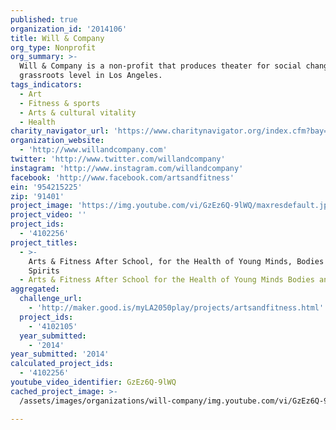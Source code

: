 ```yaml
---
published: true
organization_id: '2014106'
title: Will & Company
org_type: Nonprofit
org_summary: >-
  Will & Company is a non-profit that produces theater for social change at the
  grassroots level in Los Angeles.
tags_indicators:
  - Art
  - Fitness & sports
  - Arts & cultural vitality
  - Health
charity_navigator_url: 'https://www.charitynavigator.org/index.cfm?bay=search.profile&ein=954215225'
organization_website:
  - 'http://www.willandcompany.com'
twitter: 'http://www.twitter.com/willandcompany'
instagram: 'http://www.instagram.com/willandcompany'
facebook: 'http://www.facebook.com/artsandfitness'
ein: '954215225'
zip: '91401'
project_image: 'https://img.youtube.com/vi/GzEz6Q-9lWQ/maxresdefault.jpg'
project_video: ''
project_ids:
  - '4102256'
project_titles:
  - >-
    Arts & Fitness After School, for the Health of Young Minds, Bodies and
    Spirits
  - Arts & Fitness After School for the Health of Young Minds Bodies and Spirits
aggregated:
  challenge_url:
    - 'http://maker.good.is/myLA2050play/projects/artsandfitness.html'
  project_ids:
    - '4102105'
  year_submitted:
    - '2014'
year_submitted: '2014'
calculated_project_ids:
  - '4102256'
youtube_video_identifier: GzEz6Q-9lWQ
cached_project_image: >-
  /assets/images/organizations/will-company/img.youtube.com/vi/GzEz6Q-9lWQ/maxresdefault.jpg

---
```

